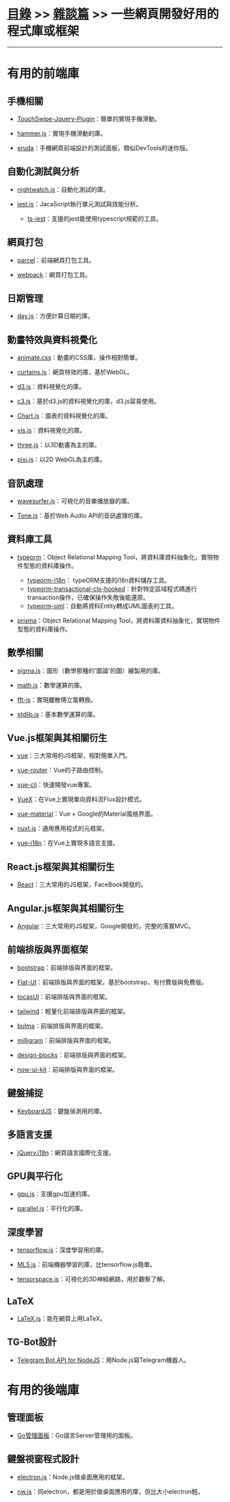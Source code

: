# [目錄](../../README.md) >> [雜談篇](../README.md) >> 一些網頁開發好用的程式庫或框架

>

---

# 有用的前端庫
## 手機相關
* [TouchSwipe-Jquery-Plugin](https://github.com/mattbryson/TouchSwipe-Jquery-Plugin)：簡單的實現手機滑動。

* [hammer.js](https://github.com/hammerjs/hammer.js/tree/master/)：實現手機滑動的庫。

* [eruda](https://github.com/liriliri/eruda/blob/master/doc/README_CN.md)：手機網頁前端設計的測試面板，類似DevTools的迷你版。

## 自動化測試與分析
* [nightwatch.js](https://github.com/nightwatchjs/nightwatch)：自動化測試的庫。

* [jest.js](https://github.com/facebook/jest)：JacaScript執行單元測試與效能分析。
  * [ts-jest](https://github.com/kulshekhar/ts-jest)：支援的jest能使用typescript規範的工具。

## 網頁打包
* [parcel](https://github.com/parcel-bundler/parcel)：前端網頁打包工具。

* [webpack](https://github.com/webpack/webpack)：網頁打包工具。

## 日期管理
* [day.js](https://github.com/iamkun/dayjs)：方便計算日期的庫。

## 動畫特效與資料視覺化
* [animate.css](https://github.com/daneden/animate.css/)：動畫的CSS庫，操作相對簡單。

* [curtains.js](https://github.com/martinlaxenaire/curtainsjs)：網頁特效的庫，基於WebGL。

* [d3.js](https://github.com/d3/d3)：資料視覺化的庫。

* [c3.js](https://github.com/c3js/c3)：基於d3.js的資料視覺化的庫，d3.js容易使用。

* [Chart.js](https://github.com/chartjs/Chart.js)：圖表的資料視覺化的庫。

* [vis.js](https://github.com/visjs)：資料視覺化的庫。

* [three.js](https://github.com/mrdoob/three.js)：以3D動畫為主的庫。

* [pixi.js](https://github.com/pixijs/pixi.js)：以2D WebGL為主的庫。

## 音訊處理
* [wavesurfer.js](https://github.com/katspaugh/wavesurfer.js)：可視化的音樂播放器的庫。

* [Tone.js](https://github.com/Tonejs/Tone.js/)：基於Web Audio API的音訊處理的庫。

## 資料庫工具
* [typeorm](https://github.com/typeorm/typeorm)：Object Relational Mapping Tool，將資料庫資料抽象化，實現物件型態的資料庫操作。
  * [typeorm-i18n](https://github.com/vlzh/typeorm-i18n)： typeORM支援的i18n資料儲存工具。
  * [typeorm-transactional-cls-hooked](https://github.com/odavid/typeorm-transactional-cls-hooked)：針對特定區域程式碼進行transaction操作，已確保操作失敗後能還原。
  * [typeorm-uml](https://github.com/eugene-manuilov/typeorm-uml)：自動將資料Entity轉成UML圖表的工具。

* [prisma](https://github.com/prisma/prisma)：Object Relational Mapping Tool，將資料庫資料抽象化，實現物件型態的資料庫操作。

## 數學相關
* [sigma.js](https://github.com/jacomyal/sigma.js)：圖形（數學那種的'圖論'的圖）繪製用的庫。

* [math.js](https://github.com/josdejong/mathjs)：數學運算的庫。

* [fft-js](https://www.npmjs.com/package/fft-js)：實現離散傅立葉轉換。

* [stdlib.js](https://github.com/stdlib-js/stdlib)：基本數學運算的庫。

## Vue.js框架與其相關衍生
* [vue](https://github.com/vuejs/vue)：三大常用的JS框架，相對簡單入門。

* [vue-router](https://github.com/vuejs/vue-router)：Vue的子路由控制。

* [vue-cli](https://github.com/vuejs/vue-cli)：快速開發vue專案。

* [VueX](https://github.com/vuejs/vuex)：在Vue上實現單向資料流Flux設計模式。

* [vue-material](https://github.com/vuematerial/vue-material)：Vue + Google的Material風格界面。

* [nuxt.js](https://github.com/nuxt/nuxt.js)：通用應用程式的元框架。

* [vue-i18n](https://github.com/kazupon/vue-i18n)：在Vue上實現多語言支援。

## React.js框架與其相關衍生
* [React](https://github.com/facebook/react)：三大常用的JS框架，FaceBook開發的。

## Angular.js框架與其相關衍生
* [Angular](https://github.com/angular)：三大常用的JS框架，Google開發的，完整的落實MVC。

## 前端排版與界面框架
* [bootstrap](https://github.com/twbs/bootstrap)：前端排版與界面的框架。

* [Flat-UI](https://github.com/designmodo/Flat-UI)：前端排版與界面的框架，基於bootstrap，有付費版與免費版。

* [tocasUI](https://github.com/teacat/tocas)：前端排版與界面的框架。

* [tailwind](https://github.com/tailwindcss/tailwindcss)：輕量化前端排版與界面的框架。

* [bulma](https://github.com/jgthms/bulma)：前端排版與界面的框架。

* [milligram](https://github.com/milligram/milligram)：前端排版與界面的框架。

* [design-blocks](https://github.com/froala/design-blocks)：前端排版與界面的框架。

* [now-ui-kit](https://github.com/creativetimofficial/now-ui-kit)：前端排版與界面的框架。

## 鍵盤捕捉
* [KeyboardJS](https://github.com/RobertWHurst/KeyboardJS)：鍵盤偵測用的庫。

## 多語言支援
* [jQuery.i18n](https://github.com/wikimedia/jquery.i18n)：網頁語言國際化支援。

## GPU與平行化
* [gpu.js](https://github.com/gpujs/gpu.js)：支援gpu加速的庫。

* [parallel.js](https://github.com/parallel-js/parallel.js)：平行化的庫。

## 深度學習
* [tensorflow.js](https://github.com/tensorflow/tfjs)：深度學習用的庫。

* [ML5.js](https://github.com/ml5js)：前端機器學習的庫，比tensorflow.js簡單。

* [tensorspace.js](https://github.com/tensorspace-team/tensorspace)：可視化的3D神經網路，用於觀察了解。

## LaTeX
* [LaTeX.js](https://github.com/michael-brade/LaTeX.js)：能在網頁上用LaTeX。

## TG-Bot設計
* [Telegram Bot API for NodeJS](https://github.com/yagop/node-telegram-bot-api)：用Node.js寫Telegram機器人。

# 有用的後端庫
## 管理面板
* [Go管理面板](https://github.com/GoAdminGroup/go-admin)：Go語言Server管理用的面板。

## 鍵盤視窗程式設計
* [electron.js](https://github.com/electron/electron)：Node.js做桌面應用的框架。

* [nw.js](https://github.com/nwjs/nw.js/)：同electron，都是用於做桌面應用的庫，但比大小electron輕。
